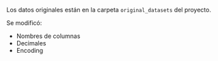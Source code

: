 Los datos originales están en la carpeta `original_datasets` del proyecto.

Se modificó:
- Nombres de columnas
- Decimales
- Encoding
